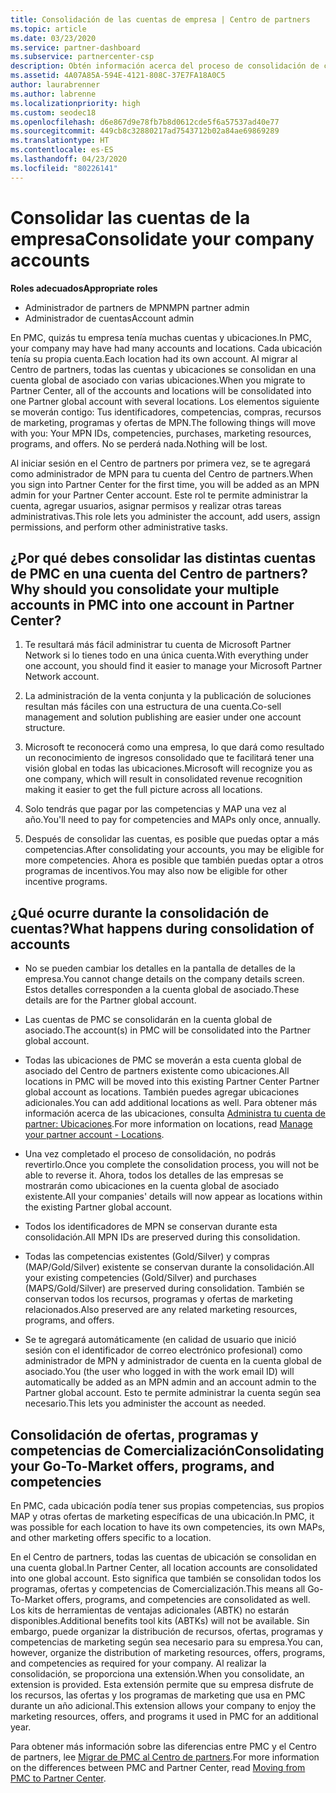 ```yaml
---
title: Consolidación de las cuentas de empresa | Centro de partners
ms.topic: article
ms.date: 03/23/2020
ms.service: partner-dashboard
ms.subservice: partnercenter-csp
description: Obtén información acerca del proceso de consolidación de cuentas de Partner Membership Center (PMC) en una cuenta del Centro de partners. Este proceso se aplica a la migración de PMC al Centro de partners.
ms.assetid: 4A07A85A-594E-4121-808C-37E7FA18A0C5
author: laurabrenner
ms.author: labrenne
ms.localizationpriority: high
ms.custom: seodec18
ms.openlocfilehash: d6e867d9e78fb7b8d0612cde5f6a57537ad40e77
ms.sourcegitcommit: 449cb8c32880217ad7543712b02a84ae69869289
ms.translationtype: HT
ms.contentlocale: es-ES
ms.lasthandoff: 04/23/2020
ms.locfileid: "80226141"
---
```

# <a name="consolidate-your-company-accounts"></a><span data-ttu-id="7a873-104">Consolidar las cuentas de la empresa</span><span class="sxs-lookup"><span data-stu-id="7a873-104">Consolidate your company accounts</span></span>

<span data-ttu-id="7a873-105">**Roles adecuados**</span><span class="sxs-lookup"><span data-stu-id="7a873-105">**Appropriate roles**</span></span>

- <span data-ttu-id="7a873-106">Administrador de partners de MPN</span><span class="sxs-lookup"><span data-stu-id="7a873-106">MPN partner admin</span></span>
- <span data-ttu-id="7a873-107">Administrador de cuentas</span><span class="sxs-lookup"><span data-stu-id="7a873-107">Account admin</span></span>

<span data-ttu-id="7a873-108">En PMC, quizás tu empresa tenía muchas cuentas y ubicaciones.</span><span class="sxs-lookup"><span data-stu-id="7a873-108">In PMC, your company may have had many accounts and locations.</span></span> <span data-ttu-id="7a873-109">Cada ubicación tenía su propia cuenta.</span><span class="sxs-lookup"><span data-stu-id="7a873-109">Each location had its own account.</span></span> <span data-ttu-id="7a873-110">Al migrar al Centro de partners, todas las cuentas y ubicaciones se consolidan en una cuenta global de asociado con varias ubicaciones.</span><span class="sxs-lookup"><span data-stu-id="7a873-110">When you migrate to Partner Center, all of the accounts and locations will be consolidated into one Partner global account with several locations.</span></span> <span data-ttu-id="7a873-111">Los elementos siguiente se moverán contigo: Tus identificadores, competencias, compras, recursos de marketing, programas y ofertas de MPN.</span><span class="sxs-lookup"><span data-stu-id="7a873-111">The following things will move with you: Your MPN IDs, competencies, purchases, marketing resources, programs, and offers.</span></span> <span data-ttu-id="7a873-112">No se perderá nada.</span><span class="sxs-lookup"><span data-stu-id="7a873-112">Nothing will be lost.</span></span>

<span data-ttu-id="7a873-113">Al iniciar sesión en el Centro de partners por primera vez, se te agregará como administrador de MPN para tu cuenta del Centro de partners.</span><span class="sxs-lookup"><span data-stu-id="7a873-113">When you sign into Partner Center for the first time, you will be added as an MPN admin for your Partner Center account.</span></span> <span data-ttu-id="7a873-114">Este rol te permite administrar la cuenta, agregar usuarios, asignar permisos y realizar otras tareas administrativas.</span><span class="sxs-lookup"><span data-stu-id="7a873-114">This role lets you administer the account, add users, assign permissions, and perform other administrative tasks.</span></span>

## <a name="why-should-you-consolidate-your-multiple-accounts-in-pmc-into-one-account-in-partner-center"></a><span data-ttu-id="7a873-115">¿Por qué debes consolidar las distintas cuentas de PMC en una cuenta del Centro de partners?</span><span class="sxs-lookup"><span data-stu-id="7a873-115">Why should you consolidate your multiple accounts in PMC into one account in Partner Center?</span></span>

1. <span data-ttu-id="7a873-116">Te resultará más fácil administrar tu cuenta de Microsoft Partner Network si lo tienes todo en una única cuenta.</span><span class="sxs-lookup"><span data-stu-id="7a873-116">With everything under one account, you should find it easier to manage your Microsoft Partner Network account.</span></span>

2. <span data-ttu-id="7a873-117">La administración de la venta conjunta y la publicación de soluciones resultan más fáciles con una estructura de una cuenta.</span><span class="sxs-lookup"><span data-stu-id="7a873-117">Co-sell management and solution publishing are easier under one account structure.</span></span>

3. <span data-ttu-id="7a873-118">Microsoft te reconocerá como una empresa, lo que dará como resultado un reconocimiento de ingresos consolidado que te facilitará tener una visión global en todas las ubicaciones.</span><span class="sxs-lookup"><span data-stu-id="7a873-118">Microsoft will recognize you as one company, which will result in consolidated revenue recognition making it easier to get the full picture across all locations.</span></span>  

4. <span data-ttu-id="7a873-119">Solo tendrás que pagar por las competencias y MAP una vez al año.</span><span class="sxs-lookup"><span data-stu-id="7a873-119">You'll need to pay for competencies and MAPs only once, annually.</span></span>

5. <span data-ttu-id="7a873-120">Después de consolidar las cuentas, es posible que puedas optar a más competencias.</span><span class="sxs-lookup"><span data-stu-id="7a873-120">After consolidating your accounts, you may be eligible for more competencies.</span></span> <span data-ttu-id="7a873-121">Ahora es posible que también puedas optar a otros programas de incentivos.</span><span class="sxs-lookup"><span data-stu-id="7a873-121">You may also now be eligible for other incentive programs.</span></span>


## <a name="what-happens-during-consolidation-of-accounts"></a><span data-ttu-id="7a873-122">¿Qué ocurre durante la consolidación de cuentas?</span><span class="sxs-lookup"><span data-stu-id="7a873-122">What happens during consolidation of accounts</span></span>

- <span data-ttu-id="7a873-123">No se pueden cambiar los detalles en la pantalla de detalles de la empresa.</span><span class="sxs-lookup"><span data-stu-id="7a873-123">You cannot change details on the company details screen.</span></span> <span data-ttu-id="7a873-124">Estos detalles corresponden a la cuenta global de asociado.</span><span class="sxs-lookup"><span data-stu-id="7a873-124">These details are for the Partner global account.</span></span> 

- <span data-ttu-id="7a873-125">Las cuentas de PMC se consolidarán en la cuenta global de asociado.</span><span class="sxs-lookup"><span data-stu-id="7a873-125">The account(s) in PMC will be consolidated into the Partner global account.</span></span>

- <span data-ttu-id="7a873-126">Todas las ubicaciones de PMC se moverán a esta cuenta global de asociado del Centro de partners existente como ubicaciones.</span><span class="sxs-lookup"><span data-stu-id="7a873-126">All locations in PMC will be moved into this existing Partner Center Partner global account as locations.</span></span> <span data-ttu-id="7a873-127">También puedes agregar ubicaciones adicionales.</span><span class="sxs-lookup"><span data-stu-id="7a873-127">You can add additional locations as well.</span></span> <span data-ttu-id="7a873-128">Para obtener más información acerca de las ubicaciones, consulta [Administra tu cuenta de partner: Ubicaciones](manage-locations.md).</span><span class="sxs-lookup"><span data-stu-id="7a873-128">For more information on locations, read  [Manage your partner account - Locations](manage-locations.md).</span></span>

- <span data-ttu-id="7a873-129">Una vez completado el proceso de consolidación, no podrás revertirlo.</span><span class="sxs-lookup"><span data-stu-id="7a873-129">Once you complete the consolidation process, you will not be able to reverse it.</span></span> <span data-ttu-id="7a873-130">Ahora, todos los detalles de las empresas se mostrarán como ubicaciones en la cuenta global de asociado existente.</span><span class="sxs-lookup"><span data-stu-id="7a873-130">All your companies' details will now appear as locations within the existing Partner global account.</span></span> 

- <span data-ttu-id="7a873-131">Todos los identificadores de MPN se conservan durante esta consolidación.</span><span class="sxs-lookup"><span data-stu-id="7a873-131">All MPN IDs are preserved during this consolidation.</span></span>

- <span data-ttu-id="7a873-132">Todas las competencias existentes (Gold/Silver) y compras (MAP/Gold/Silver) existente se conservan durante la consolidación.</span><span class="sxs-lookup"><span data-stu-id="7a873-132">All your existing competencies (Gold/Silver) and purchases (MAPS/Gold/Silver) are preserved during consolidation.</span></span> <span data-ttu-id="7a873-133">También se conservan todos los recursos, programas y ofertas de marketing relacionados.</span><span class="sxs-lookup"><span data-stu-id="7a873-133">Also preserved are any related marketing resources, programs, and offers.</span></span>

- <span data-ttu-id="7a873-134">Se te agregará automáticamente (en calidad de usuario que inició sesión con el identificador de correo electrónico profesional) como administrador de MPN y administrador de cuenta en la cuenta global de asociado.</span><span class="sxs-lookup"><span data-stu-id="7a873-134">You (the user who logged in with the work email ID) will automatically be added as an MPN admin and an account admin to the Partner global account.</span></span> <span data-ttu-id="7a873-135">Esto te permite administrar la cuenta según sea necesario.</span><span class="sxs-lookup"><span data-stu-id="7a873-135">This lets you administer the account as needed.</span></span>

## <a name="consolidating-your-go-to-market-offers-programs-and-competencies"></a><span data-ttu-id="7a873-136">Consolidación de ofertas, programas y competencias de Comercialización</span><span class="sxs-lookup"><span data-stu-id="7a873-136">Consolidating your Go-To-Market offers, programs, and competencies</span></span>

<span data-ttu-id="7a873-137">En PMC, cada ubicación podía tener sus propias competencias, sus propios MAP y otras ofertas de marketing específicas de una ubicación.</span><span class="sxs-lookup"><span data-stu-id="7a873-137">In PMC, it was possible for each location to have its own competencies, its own MAPs, and other marketing offers specific to a location.</span></span>

<span data-ttu-id="7a873-138">En el Centro de partners, todas las cuentas de ubicación se consolidan en una cuenta global.</span><span class="sxs-lookup"><span data-stu-id="7a873-138">In Partner Center, all location accounts are consolidated into one global account.</span></span> <span data-ttu-id="7a873-139">Esto significa que también se consolidan todos los programas, ofertas y competencias de Comercialización.</span><span class="sxs-lookup"><span data-stu-id="7a873-139">This means all Go-To-Market offers, programs, and competencies are consolidated as well.</span></span> <span data-ttu-id="7a873-140">Los kits de herramientas de ventajas adicionales (ABTK) no estarán disponibles.</span><span class="sxs-lookup"><span data-stu-id="7a873-140">Additional benefits tool kits (ABTKs) will not be available.</span></span> <span data-ttu-id="7a873-141">Sin embargo, puede organizar la distribución de recursos, ofertas, programas y competencias de marketing según sea necesario para su empresa.</span><span class="sxs-lookup"><span data-stu-id="7a873-141">You can, however, organize the distribution of marketing resources, offers, programs, and competencies as required for your company.</span></span> <span data-ttu-id="7a873-142">Al realizar la consolidación, se proporciona una extensión.</span><span class="sxs-lookup"><span data-stu-id="7a873-142">When you consolidate, an extension is provided.</span></span> <span data-ttu-id="7a873-143">Esta extensión permite que su empresa disfrute de los recursos, las ofertas y los programas de marketing que usa en PMC durante un año adicional.</span><span class="sxs-lookup"><span data-stu-id="7a873-143">This extension allows your company to enjoy the marketing resources, offers, and programs it used in PMC for an additional year.</span></span>

<span data-ttu-id="7a873-144">Para obtener más información sobre las diferencias entre PMC y el Centro de partners, lee [Migrar de PMC al Centro de partners](guide-to-migration.md).</span><span class="sxs-lookup"><span data-stu-id="7a873-144">For more information on the differences between PMC and Partner Center, read [Moving from PMC to Partner Center](guide-to-migration.md).</span></span>

